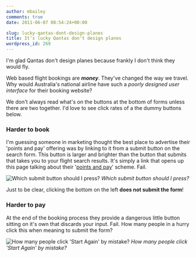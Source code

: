 ```yaml
---
author: mbailey
comments: true
date: 2011-06-07 08:54:24+00:00

slug: lucky-qantas-dont-design-planes
title: It's lucky Qantas don't design planes
wordpress_id: 269
---
```


I'm glad Qantas don't design planes because frankly I don't think they would fly.

Web based flight bookings are _**money**_. They've changed the way we travel.
Why would Australia's national airline have such a _poorly designed user
interface_ for their booking website?

We don't always read what's on the buttons at the bottom of forms unless there
are two together. I'd love to see click rates of a the dummy buttons below.


### Harder to book

I'm guessing someone in marketing thought the best place to advertise their
'points and pay' offering was by linking to it from a submit button on the
search form. This button is larger and brighter than the button that submits
that takes you to your flight search results. It's simply a link that opens up
this page talking about their '[points and pay][1]' scheme. Fail.

![Which submit button should I press?](../../../assets/qantas_points_and_pay.jpeg)
*Which submit button should I press?*

Just to be clear, clicking the bottom on the left **does not submit the form**!


### Harder to pay

At the end of the booking process they provide a dangerous little button
sitting on it's own that discards your input. Fail. How many people in a hurry
click this when meaning to submit the form?

![How many people click 'Start Again' by mistake?](../../../assets/qantas_webui_fail.jpeg)
*How many people click 'Start Again' by mistake?*


[1]: http://www.qantas.com.au/travel/airlines/points-plus-pay/global/en
